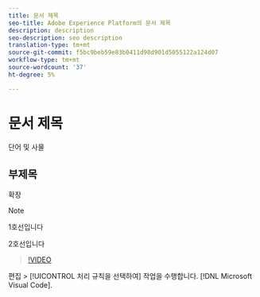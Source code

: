 ```yaml
---
title: 문서 제목
seo-title: Adobe Experience Platform의 문서 제목
description: description
seo-description: seo description
translation-type: tm+mt
source-git-commit: f5bc9beb59e83b0411d98d901d5055122a124d07
workflow-type: tm+mt
source-wordcount: '37'
ht-degree: 5%

---
```



# 문서 제목

단어 및 사물

## 부제목

확장

>[!NOTE]
> 
> 1호선입니다
>
> 2호선입니다

>[!VIDEO](https://youtu.be/ypS_CKym5NQ)

편집 > [!UICONTROL 처리 규칙을 선택하여] 작업을 수행합니다.  [!DNL Microsoft Visual Code].
